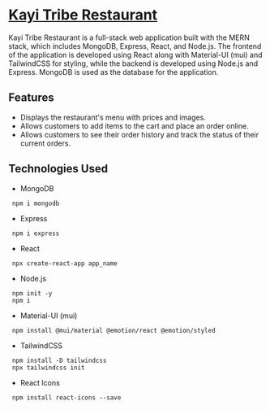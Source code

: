 # [Kayi Tribe Restaurant](https://restaurants-e7203.web.app/)

Kayi Tribe Restaurant is a full-stack web application built with the MERN stack, which includes MongoDB, Express, React, and Node.js. The frontend of the application is developed using React along with Material-UI (mui) and TailwindCSS for styling, while the backend is developed using Node.js and Express. MongoDB is used as the database for the application.

## Features

- Displays the restaurant's menu with prices and images.
- Allows customers to add items to the cart and place an order online.
- Allows customers to see their order history and track the status of their current orders.

## Technologies Used

- MongoDB
```
 npm i mongodb
 ```
- Express
```
 npm i express
 ```
- React
```
 npx create-react-app app_name
 ```
- Node.js
```
 npm init -y
 npm i
 ```
- Material-UI (mui)
```
 npm install @mui/material @emotion/react @emotion/styled
 ```
- TailwindCSS
```
 npm install -D tailwindcss
 npx tailwindcss init
```
- React Icons
```
 npm install react-icons --save
```
